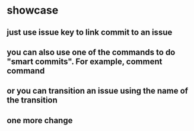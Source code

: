 # showcase
## just use issue key to link commit to an issue
## you can also use one of the commands to do "smart commits". For example, comment command
## or you can transition an issue using the name of the transition
## one more change

